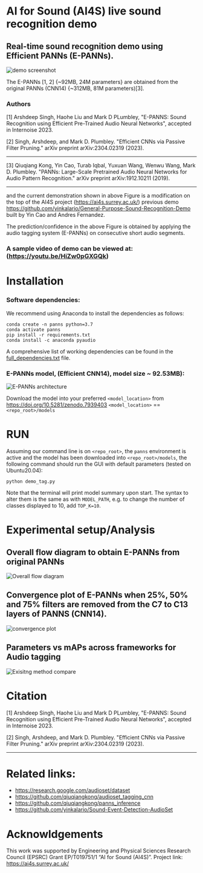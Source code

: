 # AI for Sound (AI4S) live sound recognition demo

## Real-time sound recognition demo using Efficient PANNs (E-PANNs).
![demo screenshot](config/demo_image.png)



The E-PANNs [1, 2] {~92MB, 24M parameters} are obtained from the original PANNs (CNN14) {~312MB, 81M parameters)[3].

### Authors

[1] Arshdeep Singh, Haohe Liu and Mark D PLumbley, "E-PANNS: Sound Recognition using Efficient Pre-Trained Audio Neural Networks", accepted in Internoise 2023.

[2] Singh, Arshdeep, and Mark D. Plumbley. "Efficient CNNs via Passive Filter Pruning." arXiv preprint arXiv:2304.02319 (2023). 

---

[3] Qiuqiang Kong, Yin Cao, Turab Iqbal, Yuxuan Wang, Wenwu Wang, Mark D. Plumbley. "PANNs: Large-Scale Pretrained Audio Neural Networks for Audio Pattern Recognition." arXiv preprint arXiv:1912.10211 (2019).

---

and the current demonstration shown in above Figure is a modification on the top of the AI4S project (https://ai4s.surrey.ac.uk/) previous demo https://github.com/yinkalario/General-Purpose-Sound-Recognition-Demo  built by Yin Cao and Andres Fernandez. 



The prediction/confidence in the above  Figure is obtained by applying the audio tagging system (E-PANNs) on consecutive short audio segments.  


### A sample video of demo can be viewed at: (https://youtu.be/HiZw0pGXGQk)






# Installation

### Software dependencies:

We recommend using Anaconda to install the dependencies as follows:

```
conda create -n panns python=3.7
conda activate panns
pip install -r requirements.txt
conda install -c anaconda pyaudio
```

A comprehensive list of working dependencies can be found in the [full_dependencies.txt](assets/full_dependencies.txt) file.

### E-PANNs model, (Efficient CNN14), model size ~ 92.53MB): 
![E-PANNs architecture](config/PrunedCNN14Arch50.png)



Download the model into your preferred `<model_location>` from https://doi.org/10.5281/zenodo.7939403
`<model_location>` == `<repo_root>/models`



# RUN

Assuming our command line is on `<repo_root>`, the `panns` environment is active and the model has been downloaded into `<repo_root>/models`, the following command should run the GUI with default parameters (tested on Ubuntu20.04):


```
python demo_tag.py
```

Note that the terminal will print model summary upon start. The syntax to alter them is the same as with `MODEL_PATH`, e.g. to change the number of classes displayed to 10, add `TOP_K=10`.

# Experimental setup/Analysis
## Overall flow diagram to obtain E-PANNs from original PANNs
![Overall flow diagram](config/internoise_overall.jpg)

## Convergence plot of E-PANNs when 25%, 50% and 75% filters are removed from the C7 to C13 layers of PANNS (CNN14).
![convergence plot](config/PANNs_pruning_ratio_covergence.png)
## Parameters vs mAPs across frameworks for Audio tagging
![Exisitng method compare](config/PANNs_comparison_existing.png)


# Citation

[1] Arshdeep Singh, Haohe Liu and Mark D PLumbley, "E-PANNS: Sound Recognition using Efficient Pre-Trained Audio Neural Networks", accepted in Internoise 2023.

[2] Singh, Arshdeep, and Mark D. Plumbley. "Efficient CNNs via Passive Filter Pruning." arXiv preprint arXiv:2304.02319 (2023). 


---

# Related links:

* https://research.google.com/audioset/dataset
* https://github.com/qiuqiangkong/audioset_tagging_cnn
* https://github.com/qiuqiangkong/panns_inference
* https://github.com/yinkalario/Sound-Event-Detection-AudioSet

# Acknowldgements
This work was supported by Engineering and Physical Sciences Research Council (EPSRC) Grant EP/T019751/1 “AI for Sound (AI4S)”. Project link:  https://ai4s.surrey.ac.uk/
